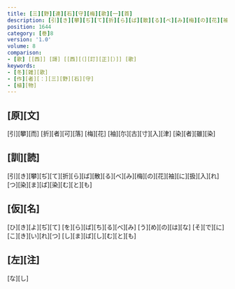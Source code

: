 ```yaml
---
title: [三][野][連][石][守][梅][歌][一][首]
description: [引][き][攀][ぢ][て][折][ら][ば][散][る][べ][み][梅][の][花][袖][に][扱][入][れ][つ][染][ま][ば][染][む][と][も]
position: 1644
category: [巻]8
version: '1.0'
volume: 8
comparison:
- [歌] [[西]] [謌] [[西][（][訂][正][）]] [歌]
keywords:
- [冬][雑][歌]
- [作][者][：][三][野][石][守]
- [植][物]
---
```


## [原][文]

[引][攀][而] [折][者][可][落] [梅][花] [袖][尓][古][寸][入][津] [染][者][雖][染]

## [訓][読]

[引][き][攀][ぢ][て][折][ら][ば][散][る][べ][み][梅][の][花][袖][に][扱][入][れ][つ][染][ま][ば][染][む][と][も]

## [仮][名]

[ひ][き][よ][ぢ][て] [を][ら][ば][ち][る][べ][み] [う][め][の][は][な] [そ][で][に][こ][き][い][れ][つ] [し][ま][ば][し][む][と][も]

## [左][注]

[な][し]
